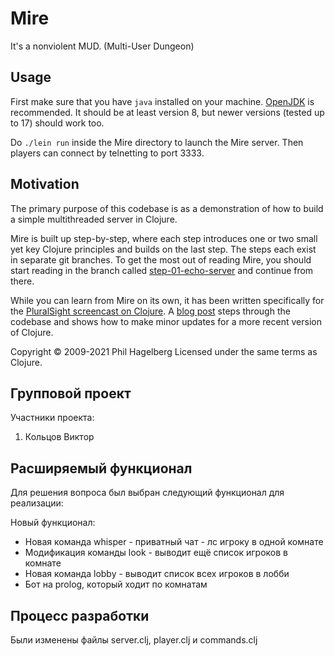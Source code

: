 # Mire

It's a nonviolent MUD. (Multi-User Dungeon)

## Usage

First make sure that you have `java` installed on your
machine. [OpenJDK](https://adoptopenjdk.net) is recommended. It should
be at least version 8, but newer versions (tested up to 17) should work too.

Do `./lein run` inside the Mire directory to launch the Mire
server. Then players can connect by telnetting to port 3333.

## Motivation

The primary purpose of this codebase is as a demonstration of how to
build a simple multithreaded server in Clojure.

Mire is built up step-by-step, where each step introduces one or two
small yet key Clojure principles and builds on the last step. The
steps each exist in separate git branches. To get the most out of
reading Mire, you should start reading in the branch called
[step-01-echo-server](http://github.com/technomancy/mire/tree/01-echo-server)
and continue from there.

While you can learn from Mire on its own, it has been written
specifically for the [PluralSight screencast on
Clojure](https://www.pluralsight.com/courses/functional-programming-clojure).
A [blog post](https://technomancy.us/136) steps through the codebase
and shows how to make minor updates for a more recent version of Clojure.

Copyright © 2009-2021 Phil Hagelberg
Licensed under the same terms as Clojure.

## Групповой проект

Участники проекта:

1. Кольцов Виктор

## Расширяемый функционал

Для решения вопроса был выбран следующий функционал для реализации:

Новый функционал:
- Новая команда whisper - приватный чат - лс игроку в одной комнате
- Модификация команды look - выводит ещё список игроков в комнате
- Новая команда lobby - выводит список всех игроков в лобби
- Бот на prolog, который ходит по комнатам

## Процесс разработки

Были изменены файлы server.clj, player.clj и commands.clj
